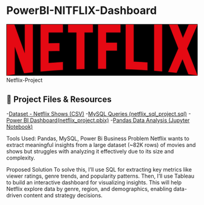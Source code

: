 # PowerBI-NITFLIX-Dashboard

<img src="nitflix_logo.png" alt="Dashboard" width="600">
Netflix-Project



## 🔗 Project Files & Resources

 -[Dataset - Netflix Shows (CSV)](https://github.com/26tanisha/Power_BI-NITFLIX-Dashboard/blob/main/titles.csv)
 -[MySQL Queries (netflix_sql_project.sql)](https://github.com/26tanisha/Power_BI-NITFLIX-Dashboard/blob/main/netflix_sql_project.sql)
 -[Power BI Dashboard(netflix_project.pbix)](C:\Users\tanis\OneDrive\Documents\netflix_project.pbix)
 -[Pandas Data Analysis (Jupyter Notebook)](https://github.com/26tanisha/Power_BI-NITFLIX-Dashboard/blob/main/netflix_project.ipynb)

Tools Used: Pandas, MySQL, Power Bi
Business Problem
Netflix wants to extract meaningful insights from a large dataset (~82K rows) of movies and shows but struggles with analyzing it effectively due to its size and complexity.

Proposed Solution
To solve this, I’ll use SQL for extracting key metrics like viewer ratings, genre trends, and popularity patterns. Then, I’ll use Tableau to build an interactive dashboard for visualizing insights. This will help Netflix explore data by genre, region, and demographics, enabling data-driven content and strategy decisions.
